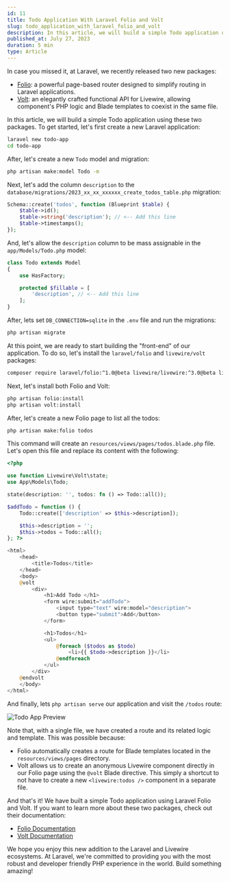```yaml
---
id: 11
title: Todo Application With Laravel Folio and Volt
slug: todo_application_with_laravel_folio_and_volt
description: In this article, we will build a simple Todo application using Laravel Folio and Volt.
published_at: July 27, 2023
duration: 5 min
type: Article
---
```


In case you missed it, at Laravel, we recently released two new packages:

- [Folio](https://blog.laravel.com/introducing-folio-page-based-routing): a powerful page-based router designed to simplify routing in Laravel applications.
- [Volt](https://blog.laravel.com/introducing-volt-an-elegantly-crafted-functional-api-for-livewire): an elegantly crafted functional API for Livewire, allowing component's PHP logic and Blade templates to coexist in the same file.

In this article, we will build a simple Todo application using these two packages. To get started, let's first create a new Laravel application:

```bash
laravel new todo-app
cd todo-app
```

After, let's create a new `Todo` model and migration:

```bash
php artisan make:model Todo -m
```

Next, let's add the column `description` to the `database/migrations/2023_xx_xx_xxxxxx_create_todos_table.php` migration:

```php
Schema::create('todos', function (Blueprint $table) {
    $table->id();
    $table->string('description'); // <-- Add this line
    $table->timestamps();
});
```

And, let's allow the `description` column to be mass assignable in the `app/Models/Todo.php` model:

```php
class Todo extends Model
{
    use HasFactory;

    protected $fillable = [
        'description', // <-- Add this line
    ];
}
```

After, lets set `DB_CONNECTION=sqlite` in the `.env` file and run the migrations:

```bash
php artisan migrate
```

At this point, we are ready to start building the "front-end" of our application. To do so, let's install the `laravel/folio` and `livewire/volt` packages:

```bash
composer require laravel/folio:^1.0@beta livewire/livewire:^3.0@beta livewire/volt:^1.0@beta
```

Next, let's install both Folio and Volt:

```bash
php artisan folio:install
php artisan volt:install
```

After, let's create a new Folio page to list all the todos:

```bash
php artisan make:folio todos
```

This command will create an `resources/views/pages/todos.blade.php` file. Let's open this file and replace its content with the following:

```php
<?php

use function Livewire\Volt\state;
use App\Models\Todo;

state(description: '', todos: fn () => Todo::all());

$addTodo = function () {
    Todo::create(['description' => $this->description]);

    $this->description = '';
    $this->todos = Todo::all();
}; ?>

<html>
    <head>
        <title>Todos</title>
    </head>
    <body>
    @volt
        <div>
            <h1>Add Todo </h1>
            <form wire:submit="addTodo">
                <input type="text" wire:model="description">
                <button type="submit">Add</button>
            </form>

            <h1>Todos</h1>
            <ul>
                @foreach ($todos as $todo)
                    <li>{{ $todo->description }}</li>
                @endforeach
            </ul>
        </div>
    @endvolt
    </body>
</html>
```

And finally, lets `php artisan serve` our application and visit the `/todos` route:

![Todo App Preview](https://nunomaduro.com/11_todo_app_preview.png)

Note that, with a single file, we have created a route and its related logic and template. This was possible because:

- Folio automatically creates a route for Blade templates located in the `resources/views/pages` directory.
- Volt allows us to create an anonymous Livewire component directly in our Folio page using the `@volt` Blade directive. This simply a shortcut to not have to create a new `<livewire:todos />` component in a separate file.

And that's it! We have built a simple Todo application using Laravel Folio and Volt. If you want to learn more about these two packages, check out their documentation:

- [Folio Documentation](https://github.com/laravel/folio)
- [Volt Documentation](https://livewire.laravel.com/docs/volt)

We hope you enjoy this new addition to the Laravel and Livewire ecosystems. At Laravel, we're committed to providing you with the most robust and developer friendly PHP experience in the world. Build something amazing!
